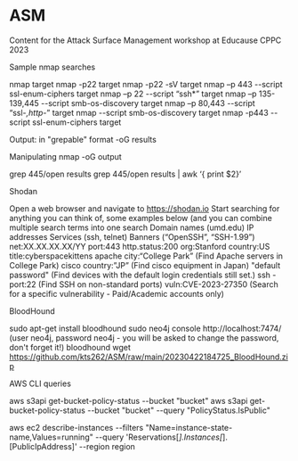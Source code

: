 # ASM
Content for the Attack Surface Management workshop at Educause CPPC 2023

Sample nmap searches

nmap target
nmap -p22 target
nmap -p22 -sV target
nmap –p 443 --script ssl-enum-ciphers target
nmap –p 22 --script “ssh*” target
nmap –p 135-139,445 --script smb-os-discovery target
nmap –p 80,443 --script “ssl-*,http-*” target
nmap --script smb-os-discovery target
nmap -p443 --script ssl-enum-ciphers target

Output: in "grepable" format -oG results

Manipulating nmap -oG output

grep 445/open results
grep 445/open results | awk ‘{ print $2}’

Shodan

Open a web browser and navigate to https://shodan.io 
Start searching for anything you can think of, some examples below (and you can combine multiple search terms into one search
Domain names (umd.edu)
IP addresses
Services (ssh, telnet)
Banners (“OpenSSH”, “SSH-1.99”)
net:XX.XX.XX.XX/YY
port:443
http.status:200
org:Stanford
country:US
title:cyberspacekittens
apache city:“College Park” (Find Apache servers in College Park)
cisco country:”JP” (Find cisco equipment in Japan)
"default password" (Find devices with the default login credentials still set.)
ssh -port:22 (Find SSH on non-standard ports)
vuln:CVE-2023-27350 (Search for a specific vulnerability - Paid/Academic accounts only)

BloodHound

sudo apt-get install bloodhound
sudo neo4j console
http://localhost:7474/ (user neo4j, password neo4j - you will be asked to change the password, don't forget it!)
bloodhound
wget https://github.com/kts262/ASM/raw/main/20230422184725_BloodHound.zip

AWS CLI queries

aws s3api get-bucket-policy-status --bucket "bucket" 
aws s3api get-bucket-policy-status --bucket "bucket" --query "PolicyStatus.IsPublic"

aws ec2 describe-instances --filters "Name=instance-state-name,Values=running" --query 'Reservations[*].Instances[*].[PublicIpAddress]' --region region
